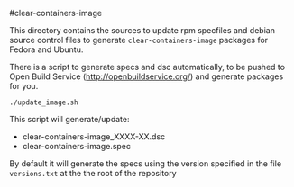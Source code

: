 #clear-containers-image

This directory contains the sources to update rpm specfiles and debian source
control files to generate ``clear-containers-image`` packages for Fedora and Ubuntu.

There is a script to generate specs and dsc automatically, to be pushed to
Open Build Service (http://openbuildservice.org/) and generate packages for you.

``./update_image.sh``

This script will generate/update:
  * clear-containers-image_XXXX-XX.dsc
  * clear-containers-image.spec


By default it will generate the specs using the version specified in the file
``versions.txt`` at the the root of the repository

